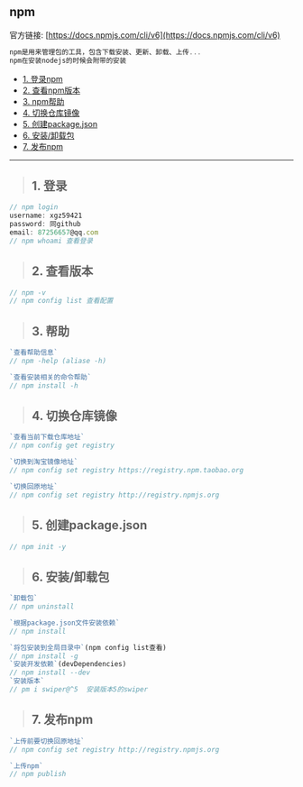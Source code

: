 ## npm
官方链接: 
 [https://docs.npmjs.com/cli/v6](https://docs.npmjs.com/cli/v6)
  ```js
  npm是用来管理包的工具，包含下载安装、更新、卸载、上传...  
  npm在安装nodejs的时候会附带的安装 
  ``` 
- [1. 登录npm](#1)
- [2. 查看npm版本](#2)
- [3. npm帮助](#3)
- [4. 切换仓库镜像](#4)
- [5. 创建package.json](#5)
- [6. 安装/卸载包](#6)
- [7. 发布npm](#7)

--------
><h2 id='1'>1. 登录</h2>
```js
// npm login
username: xgz59421
password: 同github
email: 87256657@qq.com
// npm whoami 查看登录
```

><h2 id='2'>2. 查看版本</h2>
```js
// npm -v
// npm config list 查看配置
```

><h2 id='3'>3. 帮助</h2>
```js
`查看帮助信息`
// npm -help (aliase -h)  

`查看安装相关的命令帮助`
// npm install -h  
```

><h2 id='4'>4. 切换仓库镜像</h2>
```js
`查看当前下载仓库地址`
// npm config get registry 

`切换到淘宝镜像地址`
// npm config set registry https://registry.npm.taobao.org 

`切换回原地址`
// npm config set registry http://registry.npmjs.org 
```

><h2 id='5'>5. 创建package.json</h2>
```js
// npm init -y
```
><h2 id='6'>6. 安装/卸载包</h2>
```js
`卸载包`
// npm uninstall 

`根据package.json文件安装依赖`
// npm install 

`将包安装到全局目录中`(npm config list查看)
// npm install -g 
`安装开发依赖`(devDependencies)
// npm install --dev
`安装版本`
// pm i swiper@^5  安装版本5的swiper
```

><h2 id='7'>7. 发布npm</h2>
```js
`上传前要切换回原地址`
// npm config set registry http://registry.npmjs.org 

`上传npm`
// npm publish  
```


